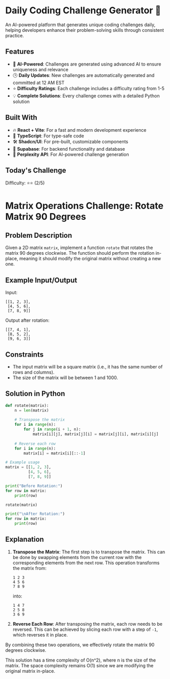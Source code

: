 # Daily Coding Challenge Generator 🚀

An AI-powered platform that generates unique coding challenges daily, helping developers enhance their problem-solving skills through consistent practice.

## Features

- 🤖 **AI-Powered**: Challenges are generated using advanced AI to ensure uniqueness and relevance
- 🕒 **Daily Updates**: New challenges are automatically generated and committed at 12 AM EST
- ⭐ **Difficulty Ratings**: Each challenge includes a difficulty rating from 1-5
- 💡 **Complete Solutions**: Every challenge comes with a detailed Python solution

## Built With

- 🔥 **React + Vite**: For a fast and modern development experience
- 🔷 **TypeScript**: For type-safe code
- 🛠️ **Shadcn/UI**: For pre-built, customizable components
- 🔌 **Supabase**: For backend functionality and database
- 🤖 **Perplexity API**: For AI-powered challenge generation

## Today's Challenge

Difficulty: ⭐⭐ (2/5)

# Matrix Operations Challenge: Rotate Matrix 90 Degrees

## Problem Description

Given a 2D matrix `matrix`, implement a function `rotate` that rotates the matrix 90 degrees clockwise. The function should perform the rotation in-place, meaning it should modify the original matrix without creating a new one.

## Example Input/Output

Input:
```
[[1, 2, 3],
 [4, 5, 6],
 [7, 8, 9]]
```

Output after rotation:
```
[[7, 4, 1],
 [8, 5, 2],
 [9, 6, 3]]
```

## Constraints

- The input matrix will be a square matrix (i.e., it has the same number of rows and columns).
- The size of the matrix will be between 1 and 1000.

## Solution in Python

```python
def rotate(matrix):
    n = len(matrix)
    
    # Transpose the matrix
    for i in range(n):
        for j in range(i + 1, n):
            matrix[i][j], matrix[j][i] = matrix[j][i], matrix[i][j]
    
    # Reverse each row
    for i in range(n):
        matrix[i] = matrix[i][::-1]

# Example usage
matrix = [[1, 2, 3],
          [4, 5, 6],
          [7, 8, 9]]

print("Before Rotation:")
for row in matrix:
    print(row)

rotate(matrix)

print("\nAfter Rotation:")
for row in matrix:
    print(row)
```

## Explanation

1. **Transpose the Matrix**: The first step is to transpose the matrix. This can be done by swapping elements from the current row with the corresponding elements from the next row. This operation transforms the matrix from:
   ```plaintext
   1 2 3 
   4 5 6 
   7 8 9  
   ```
   into:
   ```plaintext
   1 4 7 
   2 5 8 
   3 6 9  
   ```
   
2. **Reverse Each Row**: After transposing the matrix, each row needs to be reversed. This can be achieved by slicing each row with a step of `-1`, which reverses it in place.

By combining these two operations, we effectively rotate the matrix 90 degrees clockwise.

This solution has a time complexity of O(n^2), where n is the size of the matrix. The space complexity remains O(1) since we are modifying the original matrix in-place.